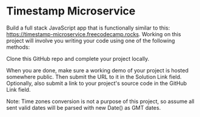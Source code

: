# Timestamp Microservice

Build a full stack JavaScript app that is functionally similar to this: <https://timestamp-microservice.freecodecamp.rocks>. Working on this project will involve you writing your code using one of the following methods:

Clone this GitHub repo and complete your project locally.

When you are done, make sure a working demo of your project is hosted somewhere public. Then submit the URL to it in the Solution Link field. Optionally, also submit a link to your project's source code in the GitHub Link field.

Note: Time zones conversion is not a purpose of this project, so assume all sent valid dates will be parsed with new Date() as GMT dates.
